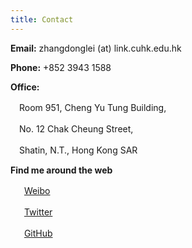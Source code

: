 ```yaml
---
title: Contact
---
```

**Email:** zhangdonglei (at) link.cuhk.edu.hk

**Phone:** +852 3943 1588

**Office:** 

　Room 951, Cheng Yu Tung Building,

　No. 12 Chak Cheung Street,

　Shatin, N.T., Hong Kong SAR

**Find me around the web** 

　<i class="iconfont icon-weibo"></i>&nbsp;&nbsp;[Weibo](https://weibo.com/1156774800 "@木东三石")

　<i class="iconfont icon-twitter"></i>&nbsp;&nbsp;[Twitter](https://twitter.com/lei2rock "@lei2rock")

　<i class="iconfont icon-github"></i>&nbsp;&nbsp;[GitHub](https://github.com/lei2rock "@lei2rock")
